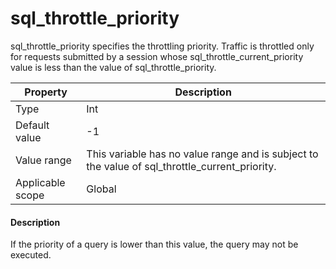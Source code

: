 # sql_throttle_priority

sql_throttle_priority specifies the throttling priority. Traffic is throttled only for requests submitted by a session whose sql_throttle_current_priority value is less than the value of sql_throttle_priority.

| **Property** | **Description** |
|--------|---------------------------------------------------|
| Type | Int |
| Default value | -1 |
| Value range | This variable has no value range and is subject to the value of sql_throttle_current_priority. |
| Applicable scope | Global |

<main id="notice" type='explain'>
    <h4>Description</h4>
    <p>If the priority of a query is lower than this value, the query may not be executed. </p>
  </main>


